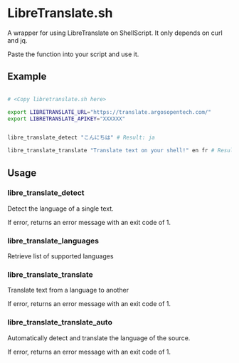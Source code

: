 # LibreTranslate.sh

A wrapper for using LibreTranslate on ShellScript. It only depends on curl and jq.

Paste the function into your script and use it.


## Example

```bash

# <Copy libretranslate.sh here>

export LIBRETRANSLATE_URL="https://translate.argosopentech.com/"
export LIBRETRANSLATE_APIKEY="XXXXXX"


libre_translate_detect "こんにちは" # Result: ja

libre_translate_translate "Translate text on your shell!" en fr # Result: Traduisez le texte sur votre coquille !

```

## Usage

### libre_translate_detect <Text>

Detect the language of a single text.

If error, returns an error message with an exit code of 1.

### libre_translate_languages

Retrieve list of supported languages

### libre_translate_translate <Text> <Source Lang> <Target Lang>

Translate text from a language to another

If error, returns an error message with an exit code of 1.

### libre_translate_translate_auto <Text> <Target Lang>

Automatically detect and translate the language of the source.

If error, returns an error message with an exit code of 1.
